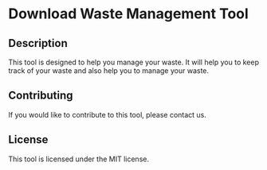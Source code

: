 # Download Waste Management Tool 

## Description
This tool is designed to help you manage your waste. It will help you to keep track of your waste and also help you to manage your waste. 

## Contributing
If you would like to contribute to this tool, please contact us.

## License
This tool is licensed under the MIT license.


